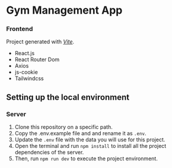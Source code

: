 ﻿# Gym Management App

### Frontend

Project generated with _[Vite](https://vitejs.dev/)_.

- React.js
- React Router Dom
- Axios
- js-cookie
- Tailwindcss

## Setting up the local environment

### Server

1. Clone this repository on a specific path.
2. Copy the .env.example file and and rename it as `.env`.
3. Update the `.env` file with the data you will use for this project.
4. Open the terminal and run `npm install` to install all the project dependencies of the server.
5. Then, run `npm run dev` to execute the project environment.
